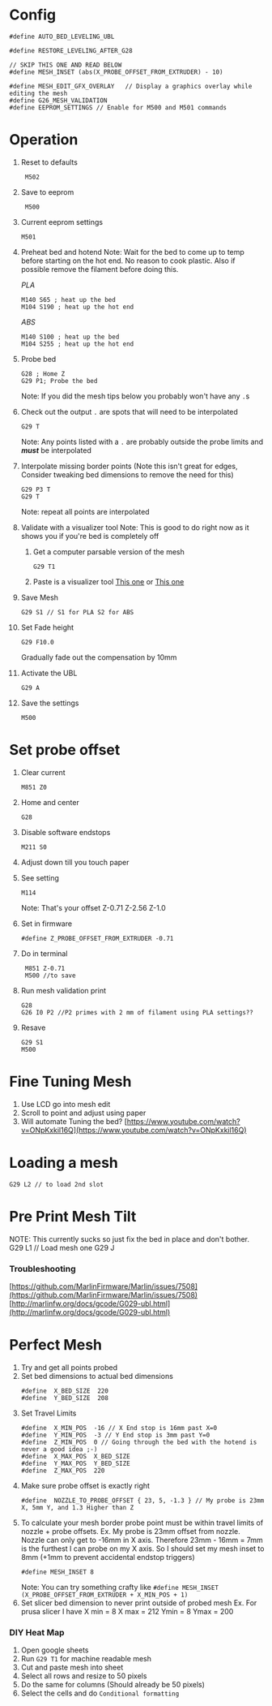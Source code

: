 # Config
```
#define AUTO_BED_LEVELING_UBL

#define RESTORE_LEVELING_AFTER_G28

// SKIP THIS ONE AND READ BELOW
#define MESH_INSET (abs(X_PROBE_OFFSET_FROM_EXTRUDER) - 10)

#define MESH_EDIT_GFX_OVERLAY   // Display a graphics overlay while editing the mesh
#define G26_MESH_VALIDATION
#define EEPROM_SETTINGS // Enable for M500 and M501 commands
```

# Operation
1. Reset to defaults

        M502

2. Save to eeprom

        M500

 3. Current eeprom settings
 
        M501
         
 4. Preheat bed and hotend
     Note: Wait for the bed to come up to temp before starting on the hot end. No reason to cook plastic. Also if possible remove the filament before doing this.
     
	 *PLA*
	```	 
	M140 S65 ; heat up the bed
	M104 S190 ; heat up the hot end
	```
	*ABS*
	```	 
	M140 S100 ; heat up the bed
	M104 S255 ; heat up the hot end
	```
	
3. Probe bed
    ```
    G28 ; Home Z
    G29 P1; Probe the bed 
    ```
    Note:  If you did the mesh tips below you probably won't have any `.`s
4. Check out the output `.` are spots that will need to be interpolated
    ```
    G29 T
    ```
    Note: Any points listed with a `.` are probably outside the probe limits and ___must___ be interpolated
5. Interpolate missing border points (Note this isn't great for edges, Consider tweaking bed dimensions to remove the need for this)

	```
	G29 P3 T
	G29 T
	```
	Note: repeat all points are interpolated
	
6. Validate with a visualizer tool
    Note: This is good to do right now as it shows you if you're bed is completely off
    1. Get a computer parsable version of the mesh
        ```
        G29 T1
        ```
     2. Paste is a visualizer tool [This one](https://mkdev.co.uk/mesh-visualizer/) or [This one](https://i.chillrain.com/index.php/3d-printer-auto-bed-leveling-mesh-visualizer/)
8. Save Mesh
    ```
    G29 S1 // S1 for PLA S2 for ABS
    ```
9. Set Fade height
    ```
    G29 F10.0
    ```
     Gradually fade out the compensation by 10mm  
10. Activate the UBL
    ```
    G29 A
    ```
11. Save the settings
    ```
    M500
    ```

# Set probe offset
1. Clear current
    ```
    M851 Z0
    ```

2. Home and center
    ```
    G28
    ``` 

3. Disable software endstops
    ```
    M211 S0
    ```

4. Adjust down till you touch paper
5. See setting
    ```
    M114
    ```
    Note: That's your offset Z-0.71 Z-2.56 Z-1.0

6. Set in firmware
    ```
    #define Z_PROBE_OFFSET_FROM_EXTRUDER -0.71
    ```
    
7. Do in terminal
   ```
    M851 Z-0.71
    M500 //to save
    ```
    
8. Run mesh validation print
    ```
    G28
    G26 I0 P2 //P2 primes with 2 mm of filament using PLA settings??
    ```
    
9. Resave
    ```
    G29 S1
    M500
    ```
    
 # Fine Tuning Mesh
 1. Use LCD go into mesh edit
 2. Scroll to point and adjust using paper 
 3. Will automate Tuning the bed?
     [https://www.youtube.com/watch?v=ONpKxkil16Q](https://www.youtube.com/watch?v=ONpKxkil16Q)
# Loading a mesh
```
G29 L2 // to load 2nd slot
```

# Pre Print Mesh Tilt
NOTE: This currently sucks so just fix the bed in place and don't bother.
G29 L1 // Load mesh one
G29 J

### Troubleshooting
[https://github.com/MarlinFirmware/Marlin/issues/7508](https://github.com/MarlinFirmware/Marlin/issues/7508)
[http://marlinfw.org/docs/gcode/G029-ubl.html](http://marlinfw.org/docs/gcode/G029-ubl.html)

# Perfect Mesh
1. Try and get all points probed
2. Set bed dimensions to actual bed dimensions
    ```
    #define  X_BED_SIZE  220
    #define  Y_BED_SIZE  208
    ```
3. Set Travel Limits
    ```
    #define  X_MIN_POS  -16 // X End stop is 16mm past X=0
    #define  Y_MIN_POS  -3 // Y End stop is 3mm past Y=0
    #define  Z_MIN_POS  0 // Going through the bed with the hotend is never a good idea ;-)
    #define  X_MAX_POS  X_BED_SIZE
    #define  Y_MAX_POS  Y_BED_SIZE
    #define  Z_MAX_POS  220
    ```
4. Make sure probe offset is exactly right
    ```
    #define  NOZZLE_TO_PROBE_OFFSET { 23, 5, -1.3 } // My probe is 23mm X, 5mm Y, and 1.3 Higher than Z
    ```
5. To calculate your mesh border probe point must be within travel limits of nozzle + probe offsets.
	    Ex. My probe is 23mm offset from nozzle. Nozzle can only get to -16mm in X axis. Therefore 23mm - 16mm = 7mm is the furthest I can probe on my X axis. So I should set my mesh inset to 8mm (+1mm to prevent accidental endstop triggers)
    ```
    #define MESH_INSET 8
    ```
    Note: You can try something crafty like `#define MESH_INSET (X_PROBE_OFFSET_FROM_EXTRUDER + X_MIN_POS + 1)`
6. Set slicer bed dimension to never print outside of probed mesh
	Ex. For prusa slicer I have X min = 8 X max = 212 Ymin = 8 Ymax = 200 


### DIY Heat Map
1. Open google sheets
2. Run `G29 T1` for machine readable mesh
3. Cut and paste mesh into sheet
4. Select all rows and resize to 50 pixels
5. Do the same for columns (Should already be 50 pixels)
6. Select the cells and do `Conditional formatting` 
<!--stackedit_data:
eyJoaXN0b3J5IjpbLTIxMzk0NTI1NjcsLTE1NzA5NDU2MTAsLT
E5NjA4MDc0MTYsMTU3ODM2MjY5NSwxOTU5ODcxOTM4LDgwODU2
NDk5MywxMDg2OTkzMDk2LDE0NDQ5Njc4MSwtMTczNjIwMjI3LC
0xNTQ4ODkyNjYxLDE0MjI1MjcxOTIsLTE0MTM0NjY1OTUsLTE1
NzExMzU2NjAsLTEzNzA5OTIzMTQsLTE2NTc5Mzk2NSwxMzA5Nz
Q2NTIwLDEyMDQ1MDA0MTksODQwNjIxMzIyLC03NzcwNzk3Nzcs
MTE3NzY5MTc5M119
-->